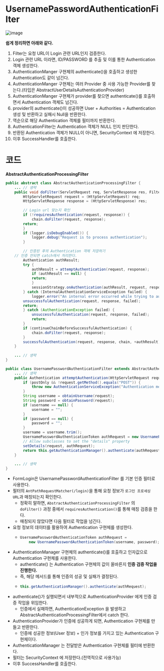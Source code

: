 UsernamePasswordAuthenticationFilter
=====================================
![image](https://user-images.githubusercontent.com/50267433/129195153-19ea8143-277c-4d64-a0ba-14ad7544c1fc.png)

**쉽게 정리하면 아래와 같다.**  
1. Filter는 요청 URL이 Login 관련 URL인지 검증한다.   
2. Login 관련 URL 이라면, ID/PASSWORD 를 추출 및 이를 통한 Authentication 객체 생성한다.  
3. AuthenticationManger 구현체의 authenticate()을 호출하고 생성한 Authentication도 같이 넘긴다.   
4. AuthenticationManger 구현체는 여러 Provider 중 사용 가능한 Provider를 찾는다.(타입은 AbstractUserDetailsAuthenticationProvider)    
5. AuthenticationManger 구현체가 provider를 찾으면 authenticate()를 호출하면서 Authentication 객체도 넘긴다.  
6. provider의 authenticate()이 성공하면 User + Authorities = Authentication 생성 및 반환하고 실패시 Null을 반환한다.  
7. 역순으로 해당 Authentication 객체를 필터까지 반환한다.    
8. AuthenticationFilter는 Authentication 객체가 NULL 인지 판단한다.     
9. 반환된 Authentication 객체가 NULL이 아니면, SecurityContext 에 저장한다.   
10. 이후 SuccessHandler를 호출한다.      
  
# 코드    
**AbstractAuthenticationProcessingFilter**   
```java
public abstract class AbstractAuthenticationProcessingFilter {
    ... // 생략 	
    public void doFilter(ServletRequest req, ServletResponse res, FilterChain chain) throws IOException, ServletException {
        HttpServletRequest request = (HttpServletRequest) req;
        HttpServletResponse response = (HttpServletResponse) res;
    
        // Login url 맞는지 확인 
        if (!requiresAuthentication(request, response)) {
            chain.doFilter(request, response);
	    return;
        }
        if (logger.isDebugEnabled()) {
            logger.debug("Request is to process authentication");
        }
	
        // 인증된 후의 Authentication 객체 저장하기
	// 인증 안되면 catch에서 처리한다.   
        Authentication authResult;
        try {
            authResult = attemptAuthentication(request, response);
            if (authResult == null) {
	        return;
            }
            sessionStrategy.onAuthentication(authResult, request, response);
        } catch (InternalAuthenticationServiceException failed) {
            logger.error("An internal error occurred while trying to authenticate the user.", failed);
	    unsuccessfulAuthentication(request, response, failed);
	    return;
        } catch (AuthenticationException failed) {
            unsuccessfulAuthentication(request, response, failed);
            return;
        }
        if (continueChainBeforeSuccessfulAuthentication) {
            chain.doFilter(request, response);
        }
        successfulAuthentication(request, response, chain, +authResult);
    }
    
    ... // 생략 
}
```


```java
public class UsernamePasswordAuthenticationFilter extends AbstractAuthenticationProcessingFilter {
    ... // 생략 
    public Authentication attemptAuthentication(HttpServletRequest request, HttpServletResponse response) throws AuthenticationException {
        if (postOnly && !request.getMethod().equals("POST")) { 
            throw new AuthenticationServiceException("Authentication method not supported: " + request.getMethod());
        }
        String username = obtainUsername(request);
        String password = obtainPassword(request);
        if (username == null) {
            username = "";
        }
        if (password == null) {
            password = "";
        }
        username = username.trim();
        UsernamePasswordAuthenticationToken authRequest = new UsernamePasswordAuthenticationToken(username, password);
        // Allow subclasses to set the "details" property
        setDetails(request, authRequest);
        return this.getAuthenticationManager().authenticate(authRequest);
    }
    
    ... // 생략 
}    
```

* FormLogin은 UsernamePasswordAuthenticationFilter 를 기본 인증 필터로 사용한다.       
* 필터의 `AntPathRequestMatcher(/login)`을 통해 요청 정보가 `로그인 프로세싱 URL`과 매칭되는지 확인한다.     
    * 정확히 말하면, `AbstractAuthenticationProcessingFilter` 의    
      `doFilter()` 과정 중에서 `requiresAuthentication()`를 통해 매칭 검증을 한다. 
    * 매칭되지 않았다면 다음 필터로 작업을 넘긴다.   
* 요청 정보의 데이터를 활용하여 Authentication 구현체를 생성한다.
    * ```java
      UsernamePasswordAuthenticationToken authRequest = 
          new UsernamePasswordAuthenticationToken(username, password);
      ```  
* AuthenticationManager 구현체의 authenticate()를 호출하고 인자값으로 Authentication 구현체를 사용한다.   
    * authenticate() 는 Authentication 구현체의 값이 올바른지 **인증 검증 작업을 진행한다.**   
    * 즉, 해당 메서드를 통해 인증의 성공 및 실패가 결정된다.    
    * ```java
      this.getAuthenticationManager().authenticate(authRequest);
      ``` 
* authenticate()가 실행되면서 내부적으로 AuthenticationProvider 에게 인증 검증 작업을 위임한다.  
    * 인증에서 실패하면, AuthenticationException 을 발생하고 AbstractAuthenticationProcessingFilter에서 catch 한다.    
* AuthenticationProvider가 인증에 성공하게 되면, Authentication 구현체를 만들고 반환한다.      
    * 인증에 성공한 정보(User 정보) + 인가 정보를 가지고 있는 Authentication 구현체이다.    
* AuthenticationManager 는 전달받은 Authentication 구현체를 필터에 반환한다.  
* 필터는 SecurityContext 에 저장한다.(전역적으로 사용가능)       
* 이후 SuccessHandler를 호출한다.  
